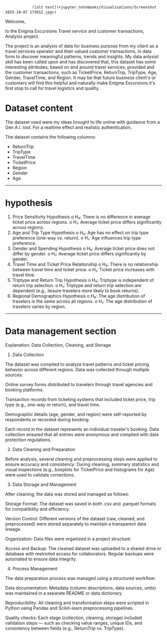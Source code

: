                 ![alt text](<jupyter_notebooks/Visualisations/Screenshot 2025-10-07 173012.jpg>)        




Welcome,

to the Enigma Excursions Travel service and customer transactions, Analysis project.

The project is an analysis of data for business purpose from my client as a travel services operator and their valued customer transactions, in data form to discover meaningful patterns, trends and insights. My data anlysist skill has been called upon and has discovered that, this dataset has some interesting attributes, based  on and around travel services, provided and the customer transactions, such as TicketPrice, ReturnTrip, TripType, Age, Gender, TravelTime, and Region. It may be that future business client's or customers will find this helpful and naturally make Enigma Excursions it's first stop to call for travel logistics and quality.


# **Dataset content**
The dataset used were my ideas brought to life online with guidance from a Gen A.I. tool. For a realtime effect and realistic authentication.

The dataset contains the following columns:

* ReturnTrip
* TripType
* TravelTime
* TicketPrice
* Region
* Gender
* Age

---


















# **hypothesis**

1.	Price Sensitivity Hypothesis
o	H₀: There is no difference in average ticket price across regions.
o	H₁: Average ticket price differs significantly across regions.
2.	Age and Trip Type Hypothesis
o	H₀: Age has no effect on trip type preference (one-way vs. return).
o	H₁: Age influences trip type preference.
3.	Gender and Spending Hypothesis
o	H₀: Average ticket price does not differ by gender.
o	H₁: Average ticket price differs significantly by gender.
4.	Travel Time and Ticket Price Relationship
o	H₀: There is no relationship between travel time and ticket price.
o	H₁: Ticket price increases with travel time.
5.	Triptype and Return Trip Hypothesis
o	H₀: Triptype is independent of return trip selection.
o	H₁: Triptype and return trip selection are dependent (e.g., leisure travelers more likely to book returns).
6.	Regional Demographics Hypothesis
o	H₀: The age distribution of travelers is the same across all regions.
o	H₁: The age distribution of travelers varies by region.

---
# **Data management section**

Explanation: Data Collection, Cleaning, and Storage
1. Data Collection

The dataset was compiled to analyze travel patterns and ticket pricing behavior across different regions.
Data was collected through multiple sources:

Online survey forms distributed to travelers through travel agencies and booking platforms.

Transaction records from ticketing systems that included ticket price, trip type (e.g., one-way or return), and travel time.

Demographic details (age, gender, and region) were self-reported by respondents or recorded during booking.

Each record in the dataset represents an individual traveler’s booking. Data collection ensured that all entries were anonymous and complied with data protection regulations.

2. Data Cleaning and Preparation

Before analysis, several cleaning and preprocessing steps were applied to ensure accuracy and consistency:
During cleaning, summary statistics and visual inspections (e.g., boxplots for TicketPrice and histograms for Age) were used to validate corrections.

3. Data Storage and Management

After cleaning, the data was stored and managed as follows:

Storage Format:
The dataset was saved in both .csv and .parquet formats for compatibility and efficiency.

Version Control:
Different versions of the dataset (raw, cleaned, and preprocessed) were stored separately to maintain a transparent data lineage.

Organization:
Data files were organized in a project structure:


Access and Backup:
The cleaned dataset was uploaded to a shared drive or database with restricted access for collaborators. Regular backups were automated to ensure data integrity.

4. Process Management

The data preparation process was managed using a structured workflow:

Data documentation: Metadata (column descriptions, data sources, units) was maintained in a separate README or data dictionary.

Reproducibility: All cleaning and transformation steps were scripted in Python using Pandas and Scikit-learn preprocessing pipelines.

Quality checks: Each stage (collection, cleaning, storage) included validation steps — such as checking value ranges, unique IDs, and consistency between fields (e.g., ReturnTrip vs. TripType).
